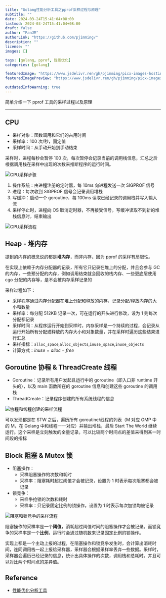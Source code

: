 ```yaml
---
title: "Golang性能分析工具之pprof采样过程与原理"
subtitle: ""
date: 2024-03-24T15:41:04+08:00
lastmod: 2024-03-24T15:41:04+08:00
draft: false
author: "PanJM"
authorLink: "https://github.com/pjimming/"
description: ""
license: ""
images: []

tags: [golang, pprof, 性能优化]
categories: [golang]

featuredImage: "https://www.jsdelivr.ren/gh/pjimming/picx-images-hosting@master/20240324/image-image.1set04apdx.webp"
featuredImagePreview: "https://www.jsdelivr.ren/gh/pjimming/picx-images-hosting@master/20240324/image-image.1set04apdx.webp"

outdatedInfoWarning: true
---
```


简单介绍一下 pprof 工具的采样过程以及原理

<!--more-->

---

## CPU

- 采样对象：函数调用和它们的占用时间
- 采样率：100 次/秒，固定值
- 采样时间：从手动开始到手动结束

采样时，进程每秒会暂停 100 次，每次暂停会记录当前的调用栈信息，汇总之后根据调用栈在采样中出现的次数来推断程序的运行时间。

![CPU采样步骤](https://www.jsdelivr.ren/gh/pjimming/picx-images-hosting@master/20240324/image-image.3uulo6g7nl.webp)

1. 操作系统：由进程注册的定时器，每 10ms 向进程发送一次 SIGPROF 信号
2. 进程：每次收到 SIGPROF 信号会记录调用堆栈
3. 写缓冲：启动一个 goroutine，每 100ms 读取已经记录的调用栈并写入输入流
4. 采样停止时，进程向 OS 取消定时器，不再接受信号，写缓冲读取不到新的堆栈信息时，结束输出

![CPU采样流程](https://www.jsdelivr.ren/gh/pjimming/picx-images-hosting@master/20240324/image-image.39ky1vr3hn.webp)

## Heap - 堆内存

提到的内存的概念说的都是**堆内存**，而非内存，因为 pprof 的采样有局限性。

在实现上依赖于内存分配器的记录，所有它只记录在堆上的分配，并且会参与 GC 的内存，一些预分配的内存，例如调用结束就会回收的栈内存、一些更底层使用 cgo 分配的内存等，是不会被内存采样记录的

采样过程如下：

- 采样程序通过内存分配器在堆上分配和释放的内存，记录分配/释放内存的大小和数量
- 采样率：每分配 512KB 记录一次，可在运行的开头进行修改，设为 1 则每次分配都记录
- 采样时间：从程序运行开始到采样时，内存采样是一个持续的过程，会记录从运行开始所有分配或释放的内存大小和对象数量，并在采样时遍历这些结果进行汇总
- 采样指标：`alloc_space`,`alloc_objects`,`inuse_space`,`inuse_objects`
- 计算方式：$inuse = alloc - free$

## Goroutine 协程 & ThreadCreate 线程

- Goroutine：记录所有用户发起且运行中的 goroutine（即入口非 runtime 开头的），以及 main 函数所在的 goroutine 信息和创建这些 goroutine 的调用栈
- ThreadCreate：记录程序创建的所有系统线程的信息

![协程和线程创建的采样流程](https://www.jsdelivr.ren/gh/pjimming/picx-images-hosting@master/20240324/image-image.9gwc22cn2h.webp)

可以发现都是在 STW 之后，遍历所有 goroutine/线程的列表（M 对应 GMP 中的 M，在 Golang 中和线程一一对应）并输出堆栈，最后 Start The World 继续运行。这个采样是立刻触发的全量记录，可以比较两个时间点的差值来得到某一时间段的指标

## Block 阻塞 & Mutex 锁

- 阻塞操作：
  - 采样阻塞操作的次数和耗时
  - 采样率：阻塞耗时超过阈值才会被记录，设置为 1 时表示每次阻塞都会被记录
- 锁竞争：
  - 采样争抢锁的次数和耗时
  - 采样率：只记录固定比例的锁操作，设置为 1 时表示每次加锁均被记录

![阻塞和锁竞争的采样流程](https://www.jsdelivr.ren/gh/pjimming/picx-images-hosting@master/20240324/image-image.sypmzjq7s.webp)

阻塞操作的采样率是一个**阈值**，消耗超过阈值时间的阻塞操作才会被记录。而锁竞争的采样率是一个**比例**，运行时会通过随机数来记录固定比例的锁操作。

实现上都是一个主动上报的过程，在阻塞操作和锁竞争发生时，会计算出消耗时间，连同调用栈一起上报给采样器，采样器会根据采样率丢弃一些数据。采样时，采样器会遍历已经记录的信息，统计出具体操作的次数，调用栈和总耗时。并且可以对比两个时间点的差异值。

## Reference

- [性能优化分析工具](https://juejin.cn/course/bytetech/7140987981803814919/section/7142747721789603848)
